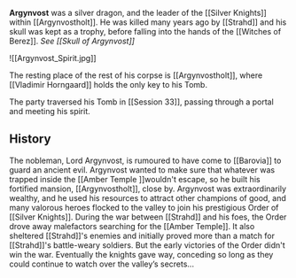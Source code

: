 **Argynvost** was a silver dragon, and the leader of the [[Silver Knights]] within [[Argynvostholt]]. He was killed many years ago by [[Strahd]] and his skull was kept as a trophy, before falling into the hands of the [[Witches of Berez]]. *See [[Skull of Argynvost]]*

![[Argynvost_Spirit.jpg]]

The resting place of the rest of his corpse is [[Argynvostholt]], where [[Vladimir Horngaard]] holds the only key to his Tomb. 

The party traversed his Tomb in [[Session 33]], passing through a portal and meeting his spirit.

## History

The nobleman, Lord Argynvost, is rumoured to have come to [[Barovia]] to guard an ancient evil. Argynvost wanted to make sure that whatever was trapped inside the [[Amber Temple ]]wouldn't escape, so he built his fortified mansion, [[Argynvostholt]], close by. Argynvost was extraordinarily wealthy, and he used his resources to attract other champions of good, and many valorous heroes flocked to the valley to join his prestigious Order of [[Silver Knights]]. During the war between [[Strahd]] and his foes, the Order drove away malefactors searching for the [[Amber Temple]]. It also sheltered [[Strahd]]'s enemies and initially proved more than a match for [[Strahd]]'s battle-weary soldiers. But the early victories of the Order didn't win the war. Eventually the knights gave way, conceding so long as they could continue to watch over the valley’s secrets...